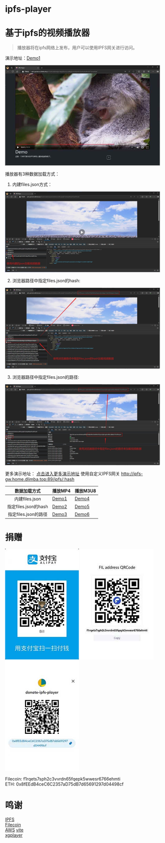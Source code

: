 # ipfs-player
# 基于ipfs的视频播放器


> 播放器将在ipfs网络上发布，用户可以使用IPFS网关进行访问。

演示地址：[Demo1](http://ipfs-gw.home.dlimba.top:89/ipfs/bafybeifhbjsrh46njpiyvigjhuphazocd5lhygotxp2wwtsnzci6pl73by/)

![播放页面](img/screenshot-1709831272590.jpg)

播放器有3种数据加载方式：
1. 内建files.json方式：

![播放页面](img/screenshot-1709830551933.jpg)

2. 浏览器路径中指定files.json的hash:

![播放页面](img/screenshot-1709830826679.jpg)

3. 浏览器路径中指定files.json的路径:

![播放页面](img/screenshot-1709830964701.jpg)

更多演示地址： [点击进入更多演示地址]( http://ipfs-video.home.dlimba.top:89/)
使用自定义IPFS网关 http://ipfs-gw.home.dlimba.top:89/ipfs/:hash

|      数据加载方式       | 播放MP4                                                                                                                                                                                                | 播放M3U8                                                                                                                                                                                               |
|:-----------------:|------------------------------------------------------------------------------------------------------------------------------------------------------------------------------------------------------|------------------------------------------------------------------------------------------------------------------------------------------------------------------------------------------------------|
|   内建files.json    | [Demo1](http://ipfs-gw.home.dlimba.top:89/ipfs/bafybeifhbjsrh46njpiyvigjhuphazocd5lhygotxp2wwtsnzci6pl73by/)                                                                                         | [Demo4](http://ipfs-gw.home.dlimba.top:89/ipfs/bafybeicae3rhg3foakkdfq5hk5d5uuzwuln2lfemk7i24p4moyrfb6kq2i/)                                                                                         |
| 指定files.json的hash | [Demo2](http://ipfs-gw.home.dlimba.top:89/ipfs/bafybeifhbjsrh46njpiyvigjhuphazocd5lhygotxp2wwtsnzci6pl73by/#files.json=bafkreidxpp6jgyral6mumbydufrrit7hyeqboubkoqkalqleamky3qvcoq)                  | [Demo5](http://ipfs-gw.home.dlimba.top:89/ipfs/bafybeifhbjsrh46njpiyvigjhuphazocd5lhygotxp2wwtsnzci6pl73by/#files.json=bafkreiaaqgt3iqszfg22qgalatm3vxxiappw4tfh5ujeoes4i7gjk7w4ge)                  |
|  指定files.json的路径  | [Demo3](http://ipfs-gw.home.dlimba.top:89/ipfs/bafybeifhbjsrh46njpiyvigjhuphazocd5lhygotxp2wwtsnzci6pl73by/#files.json=/ipfs/bafybeigvraepp3nmhpoohuybvmcfjkpsdtv3cvhsz6vafxn5675ahsmiue/files.json) | [Demo6](http://ipfs-gw.home.dlimba.top:89/ipfs/bafybeifhbjsrh46njpiyvigjhuphazocd5lhygotxp2wwtsnzci6pl73by/#files.json=/ipfs/bafybeidvdwluytvf2f5e374lk5kvcg63ivdvbwvixmrreb43725xtot73i/files.json) |

# 捐赠
![支付宝捐赠](img/donate_alipay.jpg)
![Filecoin捐赠](img/donate_filecoin.jpg)
![以太坊捐赠](img/donate_eth.jpg)

Filecoin: f1rqets7sph2c3vvrdn65fqepk5wwesr6766ehmti  
ETH: 0x8fEEdB4ceC6C2357aD75dB7d65691297d04498cf

# 鸣谢
[IPFS](https://github.com/ipfs/kubo)  
[Filecoin](https://github.com/filecoin-project/lotus)  
[AWS](https://aws.amazon.com/)
[vite](https://vitejs.cn/)  
[xgplayer](https://h5player.bytedance.com/)  